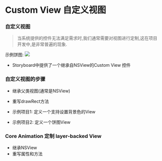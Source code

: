 # Custom View  自定义视图


### 自定义视图
> 当系统提供的控件无法满足需求时,我们通常需要对视图进行定制,这在项目开发中,是非常普遍的现象.

示例饼图:
![](https://ws2.sinaimg.cn/large/006tNc79ly1fiy93ejetaj30e80e8dg0.jpg)

* Storyboard中提供了一个继承自NSView的Custom View 控件


### 自定义视图的步骤

* 继承父类视图(通常是NSView)

* 重写drawRect方法

* 示例项目1: 定义一个支持设置背景色的View
* 示例项目2: 定义一个饼图View


### Core Animation 定制 layer-backed View

* 继承NSView
* 重写属性和方法




